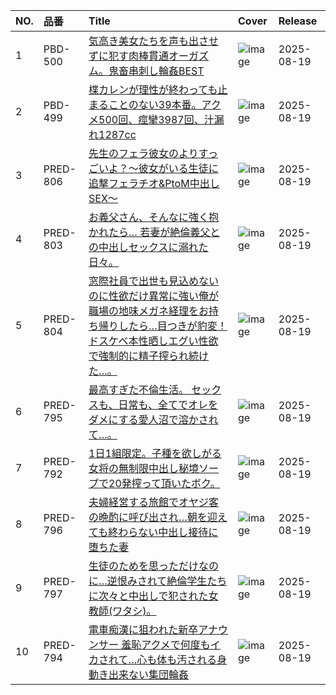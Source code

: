 |NO.|品番|Title|Cover|Release|
|:---|:---|:---|:---|:---|
1|PBD-500|[気高き美女たちを声も出させずに犯す肉棒貫通オーガズム。鬼畜串刺し輪姦BEST](https://www.avmoive.top/index.php/archives/53102/)|![image](https://cdn.up-timely.com/image/8/content/80740/YcIezSEc0vDNkYwh360QSsNllsHaPc8JNkKy4gdu.jpg)|2025-08-19
2|PBD-499|[楪カレンが理性が終わっても止まることのない39本番。アクメ500回、痙攣3987回、汁漏れ1287cc](https://www.avmoive.top/index.php/archives/53101/)|![image](https://cdn.up-timely.com/image/8/content/80736/RmoiPOVCEADNKD6XRHGRIvOC2I6q1kj40jrRavwt.jpg)|2025-08-19
3|PRED-806|[先生のフェラ彼女のよりすっごいよ？～彼女がいる生徒に追撃フェラチオ&PtoM中出しSEX～](https://www.avmoive.top/index.php/archives/53100/)|![image](https://cdn.up-timely.com/image/8/content/80735/Rr8jpGn2OaQlbbKSlaUyE41LvPmGd1ZiwiqkN1u6.jpg)|2025-08-19
4|PRED-803|[お義父さん、そんなに強く抱かれたら… 若妻が絶倫義父との中出しセックスに溺れた日々。](https://www.avmoive.top/index.php/archives/53099/)|![image](https://cdn.up-timely.com/image/8/content/80743/wL6xGQaNsVuUreyDt4qIIIo1n0nsum1DvFyJQjcx.jpg)|2025-08-19
5|PRED-804|[窓際社員で出世も見込めないのに性欲だけ異常に強い俺が職場の地味メガネ経理をお持ち帰りしたら…目つきが豹変！ドスケベ本性晒しエグい性欲で強制的に精子搾られ続けた…。](https://www.avmoive.top/index.php/archives/53098/)|![image](https://cdn.up-timely.com/image/8/content/80739/Hoa2GxRvnXNgyneU9RWc8YS23ZsyIKRdN9LNtXYx.jpg)|2025-08-19
6|PRED-795|[最高すぎた不倫生活。 セックスも、日常も、全てでオレをダメにする愛人沼で溶かされて…。](https://www.avmoive.top/index.php/archives/53097/)|![image](https://cdn.up-timely.com/image/8/content/80737/s7R2HwWtK2Sh1rqxHVMDiSUAWhit2jYm95VudMyZ.jpg)|2025-08-19
7|PRED-792|[1日1組限定。子種を欲しがる女将の無制限中出し秘境ソープで20発搾って頂いたボク。](https://www.avmoive.top/index.php/archives/53096/)|![image](https://cdn.up-timely.com/image/8/content/80738/UpJJSr6PumDMcUz26jFdgIE34bfmx9UgXvnzXMrk.jpg)|2025-08-19
8|PRED-796|[夫婦経営する旅館でオヤジ客の晩酌に呼び出され…朝を迎えても終わらない中出し接待に堕ちた妻](https://www.avmoive.top/index.php/archives/53095/)|![image](https://cdn.up-timely.com/image/8/content/80741/DBzf6RriG8ZpNMeEn9gWBbz1ThTPpzlFa6SoURuz.jpg)|2025-08-19
9|PRED-797|[生徒のためを思っただけなのに…逆恨みされて絶倫学生たちに次々と中出しで犯された女教師(ワタシ)。](https://www.avmoive.top/index.php/archives/53094/)|![image](https://cdn.up-timely.com/image/8/content/80742/hO03xjzWRYJ8tsYFOnISYUkzKEWZwBWZh5CtOqUs.jpg)|2025-08-19
10|PRED-794|[電車痴漢に狙われた新卒アナウンサー 羞恥アクメで何度もイカされて…心も体も汚される身動き出来ない集団輪姦](https://www.avmoive.top/index.php/archives/53093/)|![image](https://cdn.up-timely.com/image/8/content/80734/atUVp68PoJKwleLUobUQgSFwPHjxZvuVbJny2jP3.jpg)|2025-08-19